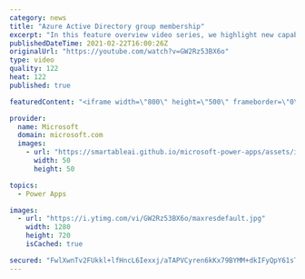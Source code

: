 ```yaml
---
category: news
title: "Azure Active Directory group membership"
excerpt: "In this feature overview video series, we highlight new capabilities included in the latest update to Microsoft Power Apps.  Power Apps Dataverse provides record level security to Azure Active Directory group membership types. Admins can easily set up and assign permissions to different Azure AD users,"
publishedDateTime: 2021-02-22T16:00:26Z
originalUrl: "https://youtube.com/watch?v=GW2Rz53BX6o"
type: video
quality: 122
heat: 122
published: true

featuredContent: "<iframe width=\"800\" height=\"500\" frameborder=\"0\" src=\"https://www.youtube.com/embed/GW2Rz53BX6o\" allow=\"accelerometer; autoplay; encrypted-media; gyroscope; picture-in-picture\" allowfullscreen></iframe>"

provider:
  name: Microsoft
  domain: microsoft.com
  images:
    - url: "https://smartableai.github.io/microsoft-power-apps/assets/images/organizations/microsoft.com-50x50.jpg"
      width: 50
      height: 50

topics:
  - Power Apps

images:
  - url: "https://i.ytimg.com/vi/GW2Rz53BX6o/maxresdefault.jpg"
    width: 1280
    height: 720
    isCached: true

secured: "FwlXwnTv2FUkkl+lfHncL6Iexxj/aTAPVCyren6kKx79BYMM+dkIFyQpY61sTLW9f6k8EhWcH3mt8h7ZkQgiev/DvRTX00hERL6s9xCzTHBpG22kOahvkyTPbCQ/u3UU3oAmQy79sm/i8r8E0OPV57WlfbBj86Xx0DVSGM64oWsKDp0+DN3NaSZIeQvqU+qS5/SoVlco6jzZ3EPZzuwPwSOgj8EzIrXI39nRgRZE/D/xgWU4BnvnaQBwyYqVdd4QXIcL9T/vVEEQ8WLMI4hrqejOZT45UW6fB6gABducBLx5ztIe/K+q18AHCybke1nDxqQX6FFSuPqiLHKAq0ccXOiRiUzZG0Algf2v5zl26CirYwOo9zL8iUzlnf+q8M7yAt56rHfkehMVpLdNd6xScIjUG7NxrckHHv+KtfgO5WrJ3TdZrRMKgPur3rgeeJW7;M80/3D+B5RWs5JkHX6W1CA=="
---
```


